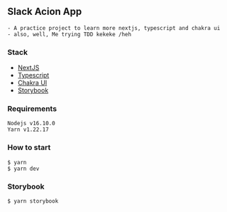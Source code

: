 ## Slack Acion App
```
- A practice project to learn more nextjs, typescript and chakra ui
- also, well, Me trying TDD kekeke /heh
```

### Stack
- [NextJS](https://nextjs.org/)
- [Typescript](https://www.typescriptlang.org/)
- [Chakra UI](https://chakra-ui.com/)
- [Storybook](https://storybook.js.org/)

### Requirements
```
Nodejs v16.10.0
Yarn v1.22.17
```

### How to start
```
$ yarn
$ yarn dev
```

### Storybook
```
$ yarn storybook
```